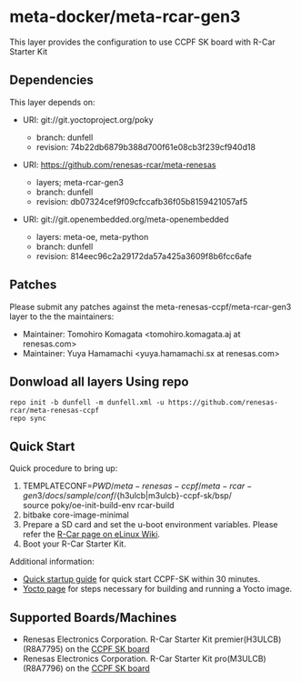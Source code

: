 # meta-docker/meta-rcar-gen3

This layer provides the configuration to use CCPF SK board with R-Car Starter Kit

## Dependencies

This layer depends on:

* URI: git://git.yoctoproject.org/poky
  * branch: dunfell
  * revision: 74b22db6879b388d700f61e08cb3f239cf940d18

* URI: https://github.com/renesas-rcar/meta-renesas
  * layers; meta-rcar-gen3
  * branch: dunfell
  * revision: db07324cef9f09cfccafb36f05b8159421057af5

* URI: git://git.openembedded.org/meta-openembedded
  * layers: meta-oe, meta-python
  * branch: dunfell
  * revision: 814eec96c2a29172da57a425a3609f8b6fcc6afe

## Patches

Please submit any patches against the meta-renesas-ccpf/meta-rcar-gen3 layer to the the maintainers:

* Maintainer: Tomohiro Komagata <tomohiro.komagata.aj at renesas.com>
* Maintainer: Yuya Hamamachi <yuya.hamamachi.sx at renesas.com>

## Donwload all layers Using repo

```
repo init -b dunfell -m dunfell.xml -u https://github.com/renesas-rcar/meta-renesas-ccpf
repo sync
```

## Quick Start

Quick procedure to bring up:
1. TEMPLATECONF=$PWD/meta-renesas-ccpf/meta-rcar-gen3/docs/sample/conf/${h3ulcb|m3ulcb}-ccpf-sk/bsp/ \
   source poky/oe-init-build-env rcar-build
2. bitbake core-image-minimal
3. Prepare a SD card and set the u-boot environment variables. Please refer the [R-Car page on eLinux Wiki](https://elinux.org/R-Car/Boards/Yocto-Gen3/v5.1.0#Running_Yocto_images).
4. Boot your R-Car Starter Kit.	

Additional information:
* [Quick startup guide](https://elinux.org/R-Car/Boards/CCPF-SK/GettingStarted/Linux) for quick start CCPF-SK within 30 minutes.
* [Yocto page](https://elinux.org/R-Car/Boards/CCPF-SK/Yocto-Gen3) for steps necessary for building and running a Yocto image.

## Supported Boards/Machines

- Renesas Electronics Corporation. R-Car Starter Kit premier(H3ULCB) (R8A7795) on the [CCPF SK board](https://elinux.org/R-Car/Boards/CCPF-SK)
- Renesas Electronics Corporation. R-Car Starter Kit pro(M3ULCB) (R8A7796) on the [CCPF SK board](https://elinux.org/R-Car/Boards/CCPF-SK)
